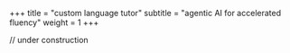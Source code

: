 +++
title = "custom language tutor"
subtitle = "agentic AI for accelerated fluency"
weight = 1
+++

// under construction
